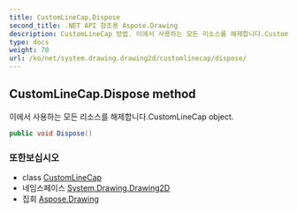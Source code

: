 ```yaml
---
title: CustomLineCap.Dispose
second_title: .NET API 참조용 Aspose.Drawing
description: CustomLineCap 방법. 이에서 사용하는 모든 리소스를 해제합니다.CustomLineCap object.
type: docs
weight: 70
url: /ko/net/system.drawing.drawing2d/customlinecap/dispose/
---
```

## CustomLineCap.Dispose method

이에서 사용하는 모든 리소스를 해제합니다.CustomLineCap object.

```csharp
public void Dispose()
```

### 또한보십시오

* class [CustomLineCap](../)
* 네임스페이스 [System.Drawing.Drawing2D](../../customlinecap/)
* 집회 [Aspose.Drawing](../../../)


